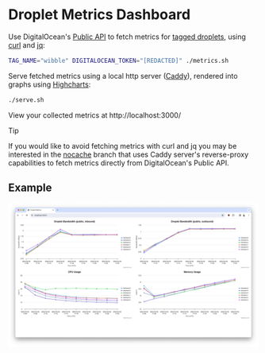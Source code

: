 # Droplet Metrics Dashboard

Use DigitalOcean's [Public API](https://docs.digitalocean.com/reference/api/api-reference/) to fetch metrics for [tagged droplets](https://www.digitalocean.com/blog/droplet-tagging-organize-your-infrastructure), using [curl](https://curl.se/) and [jq](https://jqlang.github.io/jq/tutorial/):

```bash
TAG_NAME="wibble" DIGITALOCEAN_TOKEN="[REDACTED]" ./metrics.sh
```

Serve fetched metrics using a local http server ([Caddy](https://caddyserver.com/docs/)), rendered into graphs using [Highcharts](https://www.highcharts.com/docs/chart-and-series-types/line-chart):

```bash
./serve.sh
```

View your collected metrics at http://localhost:3000/

> [!TIP]
> If you would like to avoid fetching metrics with curl and jq you may be interested in the [nocache](/digitalocean-labs/droplet-metrics-dashboard/tree/nocache) branch that uses Caddy server's reverse-proxy capabilities to fetch metrics directly from DigitalOcean's Public API.

## Example

![Example Droplet Metrics](example.png)
